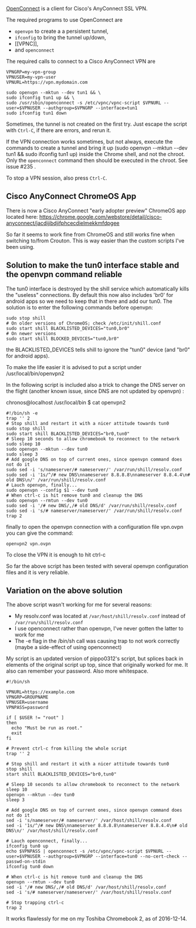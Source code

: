 [OpenConnect](http://www.infradead.org/openconnect/) is a client for Cisco's AnyConnect SSL VPN.

The required programs to use OpenConnect are 
* `openvpn` to create a a persistent tunnel,
* `ifconfig` to bring the tunnel up/down,
* [[VPNC]],
* and `openconnect`

The required calls to connect to a Cisco AnyConnect VPN are
````
VPNGRP=my-vpn-group
VPNUSER=my-vpn-user
VPNURL=https://vpn.mydomain.com

sudo openvpn --mktun --dev tun1 && \
sudo ifconfig tun1 up && \
sudo /usr/sbin/openconnect -s /etc/vpnc/vpnc-script $VPNURL --user=$VPNUSER --authgroup=$VPNGRP --interface=tun1
sudo ifconfig tun1 down
````

Sometimes, the tunnel is not created on the first try. Just escape the script with `Ctrl-C`, if there are errors, and rerun it.

If the VPN connection works sometimes, but not always, execute the commands to create a tunnel and bring it up (sudo openvpn --mktun --dev tun1 && 
sudo ifconfig tun1 up) inside the Chrome shell, and not the chroot. Only the `openconnect` command then should be executed in the chroot. See issue #235 .

To stop a VPN session, also press `Ctrl-C`.

## Cisco AnyConnect ChromeOS App
There is now a Cisco AnyConnect "early adopter preview" ChromeOS app located here:
https://chrome.google.com/webstore/detail/cisco-anyconnect/jacdijibdjifphcecdielmekkmfdpgee

So far it seems to work fine from ChromeOS and still works fine when switching to/from Crouton. This is way easier than the custom scripts I've been using.

## Solution to make the tun0 interface stable and the openvpn command reliable

The tun0 interface is destroyed by the shill service which automatically kills the "useless" connections.  By default this now also includes 'br0' for android apps so we need to keep that in there and add our tun0.
The solution is to enter the following commands before openvpn:

```
sudo stop shill
# On older versions of ChromeOS; check /etc/init/shill.conf
sudo start shill BLACKLISTED_DEVICES="tun0,br0"
# On newer versions
sudo start shill BLOCKED_DEVICES="tun0,br0"
```
the BLACKLISTED_DEVICES tells shill to ignore the "tun0" device (and "br0" for android apps).

To make the life easier it is advised to put a script  under /usr/local/bin/openvpn2

In the following script is included also a trick to change the DNS server on the flight (another known issue, since DNS are not updated by openvpn) :

chronos@localhost /usr/local/bin $ cat openvpn2

```
#!/bin/sh -e
trap '' 2
# Stop shill and restart it with a nicer attitude towards tun0
sudo stop shill
sudo start shill BLACKLISTED_DEVICES="br0,tun0"
# Sleep 10 seconds to allow chromebook to reconnect to the network
sudo sleep 10
sudo openvpn --mktun --dev tun0
sudo sleep 3
# Add google DNS on top of current ones, since openvpn command does not do it
sudo sed -i 's/nameserver/# nameserver/' /var/run/shill/resolv.conf
sudo sed -i '1s/^/# new DNS\nnameserver 8.8.8.8\nnameserver 8.8.4.4\n# old DNS\n/' /var/run/shill/resolv.conf
# Lauch openvpn, finally...
sudo openvpn --config $1 --dev tun0
# When ctrl-c is hit remove tun0 and cleanup the DNS
sudo openvpn --rmtun --dev tun0
sudo sed -i '/# new DNS/,/# old DNS/d' /var/run/shill/resolv.conf
sudo sed -i 's/# nameserver/nameserver/' /var/run/shill/resolv.conf
trap 2
```

finally to open the openvpn connection with a configuration file vpn.ovpn you can give the command:

`openvpn2 vpn.ovpn`

To close the VPN it is enough to hit ctrl-c 

So far the above script has been tested with several openvpn configuration files and it is very reliable.

## Variation on the above solution

The above script wasn't working for me for several reasons:
* My resolv.conf was located at `/var/host/shill/resolv.conf` instead of `/var/run/shill/resolv.conf`
* I use openconnect rather than openvpn, I've never gotten the latter to work for me
* The -e flag in the /bin/sh call was causing trap to not work correctly (maybe a side-effect of using openconnect)

My script is an updated version of pippo0312's script, but splices back in elements of the original script up top, since that originally worked for me. It also can remember your password. Also more whitespace.

```
#!/bin/sh

VPNURL=https://example.com
VPNGRP=GROUPNAME
VPNUSER=username
VPNPASS=password

if [ $USER != "root" ]
then
  echo "Must be run as root."
  exit
fi

# Prevent ctrl-c from killing the whole script
trap '' 2

# Stop shill and restart it with a nicer attitude towards tun0
stop shill
start shill BLACKLISTED_DEVICES="br0,tun0"

# Sleep 10 seconds to allow chromebook to reconnect to the network
sleep 10
openvpn --mktun --dev tun0
sleep 3

# Add google DNS on top of current ones, since openvpn command does not do it
sed -i 's/nameserver/# nameserver/' /var/host/shill/resolv.conf
sed -i '1s/^/# new DNS\nnameserver 8.8.8.8\nnameserver 8.8.4.4\n# old DNS\n/' /var/host/shill/resolv.conf

# Lauch openconnect, finally...
ifconfig tun0 up
echo $VPNPASS | openconnect -s /etc/vpnc/vpnc-script $VPNURL --user=$VPNUSER --authgroup=$VPNGRP --interface=tun0 --no-cert-check --passwd-on-stdin
ifconfig tun0 down

# When ctrl-c is hit remove tun0 and cleanup the DNS
openvpn --rmtun --dev tun0
sed -i '/# new DNS/,/# old DNS/d' /var/host/shill/resolv.conf
sed -i 's/# nameserver/nameserver/' /var/host/shill/resolv.conf

# Stop trapping ctrl-c
trap 2
```

It works flawlessly for me on my Toshiba Chromebook 2, as of 2016-12-14.
